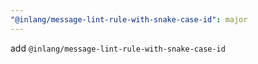 ```yaml
---
"@inlang/message-lint-rule-with-snake-case-id": major
---
```


add `@inlang/message-lint-rule-with-snake-case-id`

